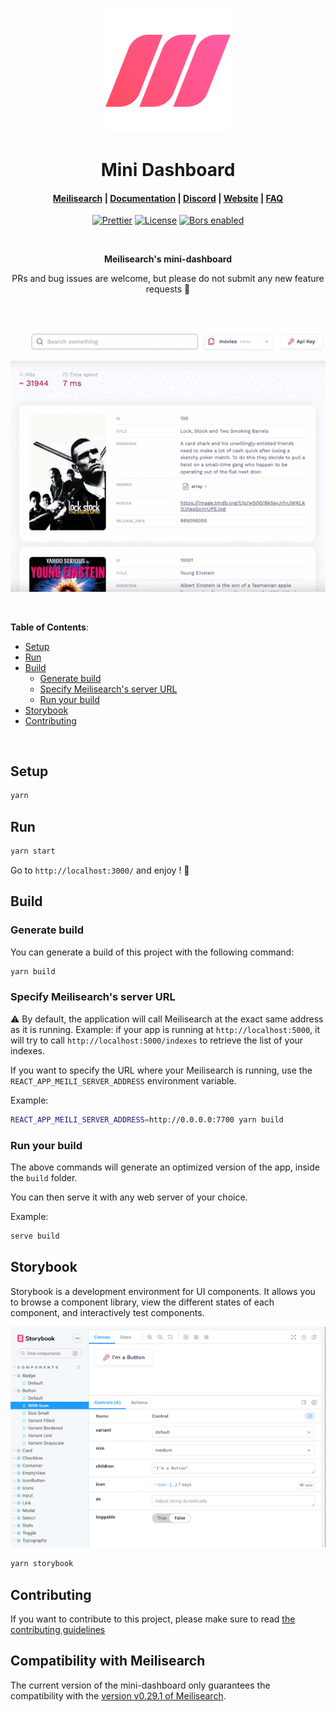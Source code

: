 <p align="center">
  <img src="https://raw.githubusercontent.com/meilisearch/integration-guides/main/assets/logos/logo.svg" alt="Meilisearch logo" width="200" height="200" />
</p>

<h1 align="center">Mini Dashboard</h1>

<h4 align="center">
  <a href="https://github.com/meilisearch/meilisearch">Meilisearch</a> |
  <a href="https://docs.meilisearch.com">Documentation</a> |
  <a href="https://discord.gg/meilisearch">Discord</a> |
  <a href="https://www.meilisearch.com">Website</a> |
  <a href="https://docs.meilisearch.com/faq">FAQ</a>
</h4>

<p align="center">
  <a href="https://github.com/prettier/prettier"><img src="https://img.shields.io/badge/styled_with-prettier-ff69b4.svg" alt="Prettier"></a>
  <a href="https://github.com/meilisearch/mini-dashboard/blob/main/LICENCE"><img src="https://img.shields.io/badge/license-MIT-informational" alt="License"></a>
  <a href="https://app.bors.tech/repositories/32634"><img src="https://bors.tech/images/badge_small.svg" alt="Bors enabled"></a>
</p>
<br/>

<p align="center" style="font-weight:bold;" >Meilisearch's mini-dashboard</p>
<p align="center">PRs and bug issues are welcome, but please do not submit any new feature requests 🙏</p>

<br/>
<p align="center">
  <img src="assets/trumen_quick_loop.gif" alt="Web interface gif" />
</p>
<br/>

**Table of Contents**:

- [Setup](#setup)
- [Run](#run)
- [Build](#build)
  - [Generate build](#generate-build)
  - [Specify Meilisearch's server URL](#specify-meilisearchs-server-url)
  - [Run your build](#run-your-build)
- [Storybook](#storybook)
- [Contributing](#contributing)

<br/>

## Setup

```bash
yarn
```

## Run

```bash
yarn start
```

Go to `http://localhost:3000/` and enjoy ! 🎉

## Build

### Generate build

You can generate a build of this project with the following command:

```bash
yarn build
```

### Specify Meilisearch's server URL

⚠️ By default, the application will call Meilisearch at the exact same address as it is running.
Example: if your app is running at `http://localhost:5000`, it will try to call `http://localhost:5000/indexes` to retrieve the list of your indexes.

If you want to specify the URL where your Meilisearch is running, use the `REACT_APP_MEILI_SERVER_ADDRESS` environment variable.

Example:

```bash
REACT_APP_MEILI_SERVER_ADDRESS=http://0.0.0.0:7700 yarn build
```

### Run your build

The above commands will generate an optimized version of the app, inside the `build` folder.

You can then serve it with any web server of your choice.

Example:

```bash
serve build
```

## Storybook

Storybook is a development environment for UI components. It allows you to browse a component library, view the different states of each component, and interactively test components.

![Storybook](assets/storybook.png)

```bash
yarn storybook
```

## Contributing

If you want to contribute to this project, please make sure to read [the contributing guidelines](./CONTRIBUTING.md)

## Compatibility with Meilisearch

The current version of the mini-dashboard only guarantees the compatibility with the [version v0.29.1 of Meilisearch](https://github.com/meilisearch/meilisearch/releases/tag/v0.29.1).
